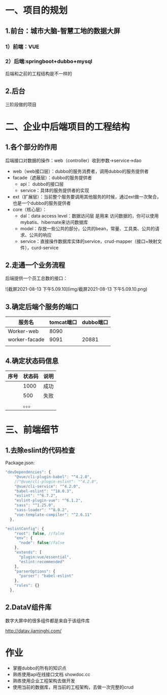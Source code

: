 # 一、项目的规划

## 1.前台：城市大脑-智慧工地的数据大屏

### 1）前端：VUE



### 2）后端:springboot+dubbo+mysql

后端和之前的工程结构是不一样的

## 2.后台

三阶段做的项目





# 二、企业中后端项目的工程结构

## 1.各个部分的作用

后端接口对数据的操作：web（controller）收到参数->service->dao

- web（web接口层）：dubbo的服务消费者，调用dubbo的服务提供者
- facade（遮蔽层）：dubbo的服务提供者
  - api： dubbo的接口层
  - service：具体的服务提供者的实现
- ext（扩展层）：当前整个服务要调用其他服务的时候，通过ext做一次聚合，也是一个dubbo的服务提供者
- core（核心层）：
  - dal：data access level：数据访问层 是用来 访问数据的，你可以使用mybatis、hibernate来访问数据库
  - model：存放一些公共的部分，公共的bean，常量、工具类、公共的请求、公共的响应
  - service：直接操作数据库实体的service，crud-mapper（接口+映射文件），curd-service



## 2.走通一个业务流程

后端提供一个员工总数的接口：



![截屏2021-08-13 下午5.09.10](img/截屏2021-08-13 下午5.09.10.png)



## 3.确定后端个服务的端口

| 服务名        | tomcat端口 | dubbo端口 |
| ------------- | ---------- | --------- |
| Worker-web    | 8090       |           |
| worker-facade | 9091       | 20881     |
|               |            |           |



## 4.确定状态码信息

| 序号 | 状态码 | 说明 |
| ---- | ------ | ---- |
|      | 1000   | 成功 |
|      | 500    | 失败 |
|      | 。。。 |      |











# 三、前端细节

## 1.去除eslint的代码检查

 Package.json:   



```js
"devDependencies": {
    "@vue/cli-plugin-babel": "^4.2.0",
    //"@vue/cli-plugin-eslint": "^4.2.0",
    "@vue/cli-service": "^4.2.0",
    "babel-eslint": "^10.0.3",
    "eslint": "^6.7.2",
    "eslint-plugin-vue": "^6.1.2",
    "sass": "^1.25.0",
    "sass-loader": "^8.0.2",
    "vue-template-compiler": "^2.6.11"
  },
```

```js
"eslintConfig": {
    "root": false, //false
    "env": {
      "node": false//false
    },
    "extends": [
      "plugin:vue/essential",
      "eslint:recommended"
    ],
    "parserOptions": {
      "parser": "babel-eslint"
    },
    "rules": {}
  },
```



## 2.DataV组件库

数字大屏中的很多组件都是来自于该组件库

http://datav.jiaminghi.com/





# 作业

- 掌握dubbo的所有的知识点
- 熟练使用api在线接口文档 showdoc.cc
- 熟练使用企业工程架构去做开发
- 使用当前的数据库，用当前的工程架构，去做一次完整的crud